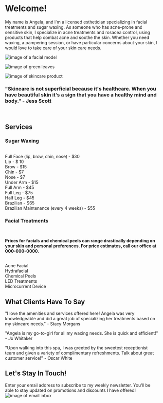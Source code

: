 # Welcome!
My name is Angela, and I'm a licensed esthetician specializing in facial treatments and sugar waxing. As someone who has acne-prone and sensitive skin, I specialize in acne treatments and rosacea control, using products that help combat acne and soothe the skin. Whether you need waxing, a pampering session, or have particular concerns about your skin, I would love to take care of your skin care needs.
<br>


![image of a facial model](https://assets.lummi.ai/assets/QmTktuhaCqdoptyyZ2bjqbiS6gENWTQRJcHLoakNuj8Xju?auto=format&w=1500)
<br>

![image of green leaves](https://images.unsplash.com/photo-1503149779833-1de50ebe5f8a?q=80&w=2448&auto=format&fit=crop&ixlib=rb-4.0.3&ixid=M3wxMjA3fDB8MHxwaG90by1wYWdlfHx8fGVufDB8fHx8fA%3D%3D)
<br>

![image of skincare product](https://images.unsplash.com/photo-1552046122-03184de85e08?q=80&w=2487&auto=format&fit=crop&ixlib=rb-4.0.3&ixid=M3wxMjA3fDB8MHxwaG90by1wYWdlfHx8fGVufDB8fHx8fA%3D%3D)
<br>


### "Skincare is not superficial because it's healthcare. When you have beautiful skin it's a sign that you have a healthy mind and body." - Jess Scott
<br>

## Services
### Sugar Waxing
<br>
  Full Face (lip, brow, chin, nose) - $30
  <br>
  Lip - $ 10
  <br>
  Brow - $15
  <br>
  Chin - $7
  <br>
  Nose - $7
  <br>
  Under Arm - $15
  <br>
  Full Arm - $45
  <br>
  Full Leg - $75
  <br>
  Half Leg - $45
  <br>
  Brazilian - $65
  <br>
  Brazilian Maintenance (every 4 weeks) - $55
  <br>

  ### Facial Treatments
  <br>

  **Prices for facials and chemical peels can range drastically depending on your skin and personal preferences. For price estimates, call our office at 000-000-0000.**
  
  <br>
  Acne Facial
  <br>
  Hydrafacial
  <br>
  Chemical Peels
  <br>
  LED Treatments 
  <br>
  Microcurrent Device

## What Clients Have To Say

"I love the amenities and services offered here! Angela was very knowledgeable and did a great job of specializing her treatments based on my skincare needs." - Stacy Morgans
<br>

"Angela is my go-to-girl for all my waxing needs. She is quick and efficient!" - Jo Whitaker
<br>

"Upon walking into this spa, I was greeted by the sweetest receptionist team and given a variety of complimentary refreshments. Talk about great customer service!" - Oscar White

## Let's Stay In Touch!
Enter your email address to subscribe to my weekly newsletter. You'll be able to stay updated on promotions and discounts I have offered!
![image of email inbox](https://images.unsplash.com/photo-1603539279542-e7cf76a92801?q=80&w=2371&auto=format&fit=crop&ixlib=rb-4.0.3&ixid=M3wxMjA3fDB8MHxwaG90by1wYWdlfHx8fGVufDB8fHx8fA%3D%3D)